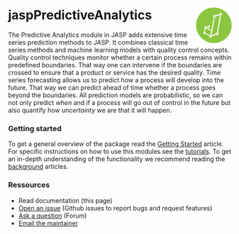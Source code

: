 # jaspPredictiveAnalytics <img src="man/figures/JASP_logo.svg" align="right" width="80"/>

The Predictive Analytics module in JASP adds extensive time series prediction methods to JASP. It combines classical time series methods and machine learning models with quality control concepts. Quality control techniques monitor whether a certain process remains within predefined boundaries. That way one can intervene if the boundaries are crossed to ensure that a product or service has the desired quality. Time series forecasting allows us to predict how a process will develop into the future. That way we can predict ahead of time whether a process goes beyond the boundaries. All prediction models are probabilistic, so we can not only predict _when_ and if a process will go out of control in the future but also quantify how _uncertainty_ we are that it will happen.

### Getting started
To get a general overview of the package read the [Getting Started](articles/getting_started.html) article. For specific instructions on how to use this modules see the [tutorials](articles/tutorials.html). To get an in-depth understanding of the functionality we recommend reading the [background](articles/background.html) articles.

### Ressources
- Read documentation (this page)
- [Open an issue](https://jasp-stats.org/feature-requests-bug-reports/) (Github issues to report bugs and request features)
- [Ask a question](https://forum.cogsci.nl/index.php?p=/categories/jasp-bayesfactor) (Forum)
- [Email the maintainer](mailto:)

